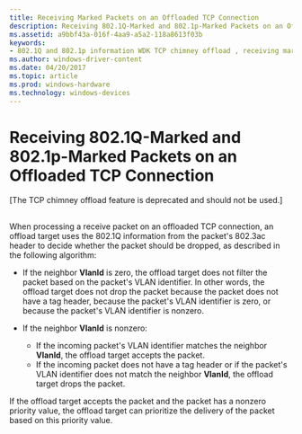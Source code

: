 ```yaml
---
title: Receiving Marked Packets on an Offloaded TCP Connection
description: Receiving 802.1Q-Marked and 802.1p-Marked Packets on an Offloaded TCP Connection
ms.assetid: a9bbf43a-016f-4aa9-a5a2-118a8613f03b
keywords:
- 802.1Q and 802.1p information WDK TCP chimney offload , receiving marked packets
ms.author: windows-driver-content
ms.date: 04/20/2017
ms.topic: article
ms.prod: windows-hardware
ms.technology: windows-devices
---
```


# Receiving 802.1Q-Marked and 802.1p-Marked Packets on an Offloaded TCP Connection


\[The TCP chimney offload feature is deprecated and should not be used.\]

## <a href="" id="ddk-receiving-802-1q-and-802-1p-marked-packets-on-an-offloaded-tcp-con"></a>


When processing a receive packet on an offloaded TCP connection, an offload target uses the 802.1Q information from the packet's 802.3ac header to decide whether the packet should be dropped, as described in the following algorithm:

-   If the neighbor **VlanId** is zero, the offload target does not filter the packet based on the packet's VLAN identifier. In other words, the offload target does not drop the packet because the packet does not have a tag header, because the packet's VLAN identifier is zero, or because the packet's VLAN identifier is nonzero.

-   If the neighbor **VlanId** is nonzero:
    -   If the incoming packet's VLAN identifier matches the neighbor **VlanId**, the offload target accepts the packet.
    -   If the incoming packet does not have a tag header or if the packet's VLAN identifier does not match the neighbor **VlanId**, the offload target drops the packet.

If the offload target accepts the packet and the packet has a nonzero priority value, the offload target can prioritize the delivery of the packet based on this priority value.